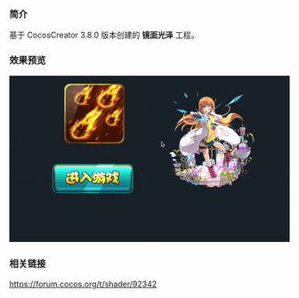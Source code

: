 ### 简介
基于 CocosCreator 3.8.0 版本创建的 **镜面光泽** 工程。

### 效果预览
![image](../../../gif/202202/2022022410.gif)

### 相关链接
https://forum.cocos.org/t/shader/92342